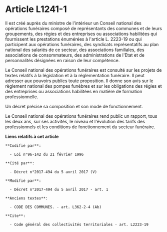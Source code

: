 # Article L1241-1

Il est créé auprès du ministre de l'intérieur un Conseil national des opérations funéraires composé de représentants des
communes et de leurs groupements, des régies et des entreprises ou associations habilitées qui fournissent les prestations
énumérées à l'article L. 2223-19 ou qui participent aux opérations funéraires, des syndicats représentatifs au plan national
des salariés de ce secteur, des associations familiales, des associations de consommateurs, des administrations de l'Etat et
de personnalités désignées en raison de leur compétence.

Le Conseil national des opérations funéraires est consulté sur les projets de textes relatifs à la législation et à la
réglementation funéraire. Il peut adresser aux pouvoirs publics toute proposition. Il donne son avis sur le règlement
national des pompes funèbres et sur les obligations des régies et des entreprises ou associations habilitées en matière de
formation professionnelle.

Un décret précise sa composition et son mode de fonctionnement.

Le Conseil national des opérations funéraires rend public un rapport, tous les deux ans, sur ses activités, le niveau et
l'évolution des tarifs des professionnels et les conditions de fonctionnement du secteur funéraire.

**Liens relatifs à cet article**

	**Codifié par**:

	  - Loi n°96-142 du 21 février 1996

	**Cité par**:

	  - Décret n°2017-494 du 5 avril 2017 (V)

	**Modifié par**:

	  - Décret n°2017-494 du 5 avril 2017 - art. 1

	**Anciens textes**:

	  - CODE DES COMMUNES. - art. L362-2-4 (Ab)

	**Cite**:

	  - Code général des collectivités territoriales - art. L2223-19

